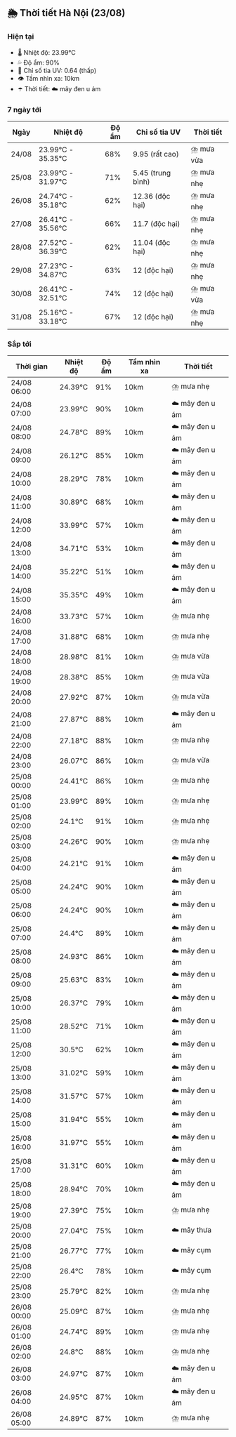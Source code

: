 ## 🌦️ Thời tiết Hà Nội (23/08)

### Hiện tại

- 🌡️ Nhiệt độ: 23.99℃
- 💦 Độ ẩm: 90%
- 🌟 Chỉ số tia UV: 0.64 (thấp)
- 👁️ Tầm nhìn xa: 10km
- ☂️ Thời tiết: ☁️ mây đen u ám

### 7 ngày tới

| Ngày | Nhiệt độ | Độ ẩm | Chỉ số tia UV | Thời tiết |
| --- | --- | --- | --- | --- |
| 24/08 | 23.99℃ - 35.35℃ | 68% | 9.95 (rất cao) | ⛈️ mưa vừa |
| 25/08 | 23.99℃ - 31.97℃ | 71% | 5.45 (trung bình) | ⛈️ mưa nhẹ |
| 26/08 | 24.74℃ - 35.18℃ | 62% | 12.36 (độc hại) | ⛈️ mưa nhẹ |
| 27/08 | 26.41℃ - 35.56℃ | 66% | 11.7 (độc hại) | ⛈️ mưa nhẹ |
| 28/08 | 27.52℃ - 36.39℃ | 62% | 11.04 (độc hại) | ⛈️ mưa nhẹ |
| 29/08 | 27.23℃ - 34.87℃ | 63% | 12 (độc hại) | ⛈️ mưa nhẹ |
| 30/08 | 26.41℃ - 32.51℃ | 74% | 12 (độc hại) | ⛈️ mưa vừa |
| 31/08 | 25.16℃ - 33.18℃ | 67% | 12 (độc hại) | ⛈️ mưa nhẹ |

### Sắp tới

| Thời gian | Nhiệt độ | Độ ẩm | Tầm nhìn xa | Thời tiết |
| --- | --- | --- | --- | --- |
| 24/08 06:00 | 24.39℃ | 91% | 10km | ⛈️ mưa nhẹ |
| 24/08 07:00 | 23.99℃ | 90% | 10km | ☁️ mây đen u ám |
| 24/08 08:00 | 24.78℃ | 89% | 10km | ☁️ mây đen u ám |
| 24/08 09:00 | 26.12℃ | 85% | 10km | ☁️ mây đen u ám |
| 24/08 10:00 | 28.29℃ | 78% | 10km | ☁️ mây đen u ám |
| 24/08 11:00 | 30.89℃ | 68% | 10km | ☁️ mây đen u ám |
| 24/08 12:00 | 33.99℃ | 57% | 10km | ☁️ mây đen u ám |
| 24/08 13:00 | 34.71℃ | 53% | 10km | ☁️ mây đen u ám |
| 24/08 14:00 | 35.22℃ | 51% | 10km | ☁️ mây đen u ám |
| 24/08 15:00 | 35.35℃ | 49% | 10km | ☁️ mây đen u ám |
| 24/08 16:00 | 33.73℃ | 57% | 10km | ⛈️ mưa nhẹ |
| 24/08 17:00 | 31.88℃ | 68% | 10km | ⛈️ mưa nhẹ |
| 24/08 18:00 | 28.98℃ | 81% | 10km | ⛈️ mưa vừa |
| 24/08 19:00 | 28.38℃ | 85% | 10km | ⛈️ mưa vừa |
| 24/08 20:00 | 27.92℃ | 87% | 10km | ⛈️ mưa vừa |
| 24/08 21:00 | 27.87℃ | 88% | 10km | ☁️ mây đen u ám |
| 24/08 22:00 | 27.18℃ | 88% | 10km | ⛈️ mưa nhẹ |
| 24/08 23:00 | 26.07℃ | 86% | 10km | ⛈️ mưa vừa |
| 25/08 00:00 | 24.41℃ | 86% | 10km | ⛈️ mưa nhẹ |
| 25/08 01:00 | 23.99℃ | 89% | 10km | ⛈️ mưa nhẹ |
| 25/08 02:00 | 24.1℃ | 91% | 10km | ⛈️ mưa nhẹ |
| 25/08 03:00 | 24.26℃ | 90% | 10km | ⛈️ mưa nhẹ |
| 25/08 04:00 | 24.21℃ | 91% | 10km | ☁️ mây đen u ám |
| 25/08 05:00 | 24.24℃ | 90% | 10km | ☁️ mây đen u ám |
| 25/08 06:00 | 24.24℃ | 90% | 10km | ☁️ mây đen u ám |
| 25/08 07:00 | 24.4℃ | 89% | 10km | ☁️ mây đen u ám |
| 25/08 08:00 | 24.93℃ | 86% | 10km | ☁️ mây đen u ám |
| 25/08 09:00 | 25.63℃ | 83% | 10km | ☁️ mây đen u ám |
| 25/08 10:00 | 26.37℃ | 79% | 10km | ☁️ mây đen u ám |
| 25/08 11:00 | 28.52℃ | 71% | 10km | ☁️ mây đen u ám |
| 25/08 12:00 | 30.5℃ | 62% | 10km | ☁️ mây đen u ám |
| 25/08 13:00 | 31.02℃ | 59% | 10km | ☁️ mây đen u ám |
| 25/08 14:00 | 31.57℃ | 57% | 10km | ☁️ mây đen u ám |
| 25/08 15:00 | 31.94℃ | 55% | 10km | ☁️ mây đen u ám |
| 25/08 16:00 | 31.97℃ | 55% | 10km | ☁️ mây đen u ám |
| 25/08 17:00 | 31.31℃ | 60% | 10km | ☁️ mây đen u ám |
| 25/08 18:00 | 28.94℃ | 70% | 10km | ☁️ mây đen u ám |
| 25/08 19:00 | 27.39℃ | 75% | 10km | ⛈️ mưa nhẹ |
| 25/08 20:00 | 27.04℃ | 75% | 10km | ☁️ mây thưa |
| 25/08 21:00 | 26.77℃ | 77% | 10km | ☁️ mây cụm |
| 25/08 22:00 | 26.4℃ | 78% | 10km | ☁️ mây cụm |
| 25/08 23:00 | 25.79℃ | 82% | 10km | ⛈️ mưa nhẹ |
| 26/08 00:00 | 25.09℃ | 87% | 10km | ⛈️ mưa nhẹ |
| 26/08 01:00 | 24.74℃ | 89% | 10km | ⛈️ mưa nhẹ |
| 26/08 02:00 | 24.8℃ | 88% | 10km | ⛈️ mưa nhẹ |
| 26/08 03:00 | 24.97℃ | 87% | 10km | ☁️ mây đen u ám |
| 26/08 04:00 | 24.95℃ | 87% | 10km | ☁️ mây đen u ám |
| 26/08 05:00 | 24.89℃ | 87% | 10km | ⛈️ mưa nhẹ |
